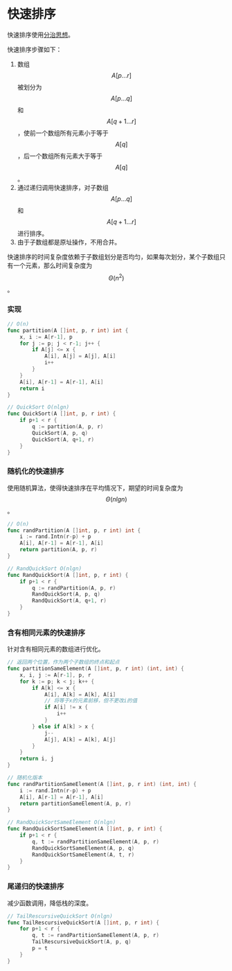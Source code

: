 # 快速排序

快速排序使用[分治思想](../算法与分析技术/分治法.md)。

快速排序步骤如下：

1. 数组$$A[p...r]$$被划分为$$A[p...q]$$和$$A[q+1...r]$$，使前一个数组所有元素小于等于$$A[q]$$，后一个数组所有元素大于等于$$A[q]$$。
2. 通过递归调用快速排序，对子数组$$A[p...q]$$和$$A[q+1...r]$$进行排序。
3. 由于子数组都是原址操作，不用合并。

快速排序的时间复杂度依赖于子数组划分是否均匀，如果每次划分，某个子数组只有一个元素，那么时间复杂度为$$\Theta(n^2)$$。

### 实现
```go
// O(n)
func partition(A []int, p, r int) int {
	x, i := A[r-1], p
	for j := p; j < r-1; j++ {
		if A[j] <= x {
			A[i], A[j] = A[j], A[i]
			i++
		}
	}
	A[i], A[r-1] = A[r-1], A[i]
	return i
}

// QuickSort O(nlgn)
func QuickSort(A []int, p, r int) {
	if p+1 < r {
		q := partition(A, p, r)
		QuickSort(A, p, q)
		QuickSort(A, q+1, r)
	}
}
```

### 随机化的快速排序

使用随机算法，使得快速排序在平均情况下，期望的时间复杂度为$$\Theta(nlgn)$$。

```go
// O(n)
func randPartition(A []int, p, r int) int {
	i := rand.Intn(r-p) + p
	A[i], A[r-1] = A[r-1], A[i]
	return partition(A, p, r)
}

// RandQuickSort O(nlgn)
func RandQuickSort(A []int, p, r int) {
	if p+1 < r {
		q := randPartition(A, p, r)
		RandQuickSort(A, p, q)
		RandQuickSort(A, q+1, r)
	}
}
```

### 含有相同元素的快速排序

针对含有相同元素的数组进行优化。

```go
// 返回两个位置，作为两个子数组的终点和起点
func partitionSameElement(A []int, p, r int) (int, int) {
	x, i, j := A[r-1], p, r
	for k := p; k < j; k++ {
		if A[k] <= x {
			A[i], A[k] = A[k], A[i]
            // 将等于x的元素前移，但不更改i的值
			if A[i] != x {
				i++
			}
		} else if A[k] > x {
			j--
			A[j], A[k] = A[k], A[j]
		}
	}
	return i, j
}

// 随机化版本
func randPartitionSameElement(A []int, p, r int) (int, int) {
	i := rand.Intn(r-p) + p
	A[i], A[r-1] = A[r-1], A[i]
	return partitionSameElement(A, p, r)
}

// RandQuickSortSameElement O(nlgn)
func RandQuickSortSameElement(A []int, p, r int) {
	if p+1 < r {
		q, t := randPartitionSameElement(A, p, r)
		RandQuickSortSameElement(A, p, q)
		RandQuickSortSameElement(A, t, r)
	}
}

```

### 尾递归的快速排序

减少函数调用，降低栈的深度。

```go
// TailRescursiveQuickSort O(nlgn)
func TailRescursiveQuickSort(A []int, p, r int) {
	for p+1 < r {
		q, t := randPartitionSameElement(A, p, r)
		TailRescursiveQuickSort(A, p, q)
		p = t
	}
}
```

